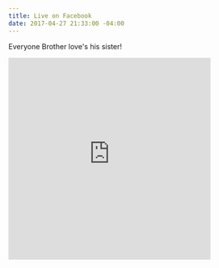 ```yaml
---
title: Live on Facebook
date: 2017-04-27 21:33:00 -04:00
---
```


Everyone Brother love's his sister!

<iframe src="https://www.facebook.com/plugins/video.php?href=https%3A%2F%2Fwww.facebook.com%2Fstuffnowandhere%2Fvideos%2F597114460493069%2F&show_text=0&width=400" width="400" height="400" style="border:none;overflow:hidden" scrolling="no" frameborder="0" allowTransparency="true" allowFullScreen="true"></iframe>